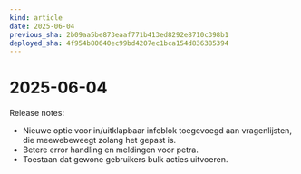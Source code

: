 ```yaml
---
kind: article
date: 2025-06-04
previous_sha: 2b09aa5be873eaaf771b413ed8292e8710c398b1
deployed_sha: 4f954b80640ec99bd4207ec1bca154d836385394
---
```


# 2025-06-04

Release notes:

* Nieuwe optie voor in/uitklapbaar infoblok toegevoegd aan vragenlijsten, die meewebeweegt zolang het gepast is.
* Betere error handling en meldingen voor petra.
* Toestaan dat gewone gebruikers bulk acties uitvoeren.

